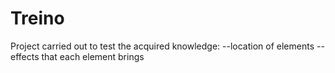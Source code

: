 # Treino
Project carried out to test the acquired knowledge:
 --location of elements 
 --effects that each element brings
  
